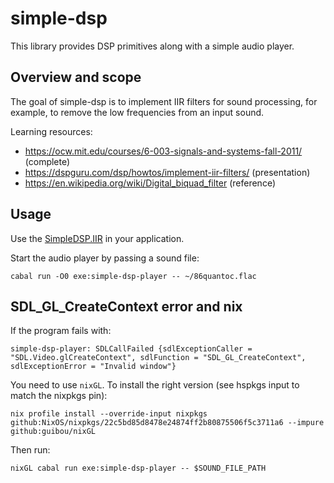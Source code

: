 # simple-dsp

This library provides DSP primitives along with a simple audio player.

## Overview and scope

The goal of simple-dsp is to implement IIR filters for sound processing, for example, to remove the low frequencies from an input sound.

Learning resources:

- https://ocw.mit.edu/courses/6-003-signals-and-systems-fall-2011/ (complete)
- https://dspguru.com/dsp/howtos/implement-iir-filters/ (presentation)
- https://en.wikipedia.org/wiki/Digital_biquad_filter (reference)

## Usage

Use the [SimpleDSP.IIR](./src/SimpleDSP/IIR.hs) in your application.

Start the audio player by passing a sound file:

```ShellSession
cabal run -O0 exe:simple-dsp-player -- ~/86quantoc.flac
```

## SDL_GL_CreateContext error and nix

If the program fails with:

```ShellSession
simple-dsp-player: SDLCallFailed {sdlExceptionCaller = "SDL.Video.glCreateContext", sdlFunction = "SDL_GL_CreateContext", sdlExceptionError = "Invalid window"}
```

You need to use `nixGL`. To install the right version (see hspkgs input to match the nixpkgs pin):

```ShellSession
nix profile install --override-input nixpkgs github:NixOS/nixpkgs/22c5bd85d8478e24874ff2b80875506f5c3711a6 --impure github:guibou/nixGL
```

Then run:

```ShellSession
nixGL cabal run exe:simple-dsp-player -- $SOUND_FILE_PATH
```
